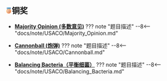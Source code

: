 ## ![](../images/medal_bronze.png)铜奖

- [**Majority Opinion (多数意见)**](https://usaco.org/index.php?page=viewproblem2&cpid=1371)
??? note "题目描述"
    --8<-- "docs/note/USACO/Majority_Opinion.md"

- [**Cannonball (炮弹)**](https://usaco.org/index.php?page=viewproblem2&cpid=1372)
  ??? note "题目描述"
    --8<-- "docs/note/USACO/Cannonball.md"
  
- [**Balancing Bacteria（平衡细菌）**](https://usaco.org/index.php?page=viewproblem2&cpid=1373)
  ??? note "题目描述"
    --8<-- "docs/note/USACO/Balancing_Bacteria.md"
